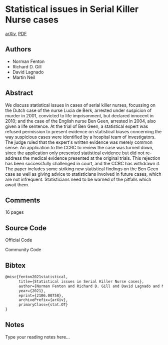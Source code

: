 
# Statistical issues in Serial Killer Nurse cases

[arXiv](https://arxiv.org/abs/2106.0758), [PDF](https://arxiv.org/pdf/2106.0758.pdf)

## Authors

- Norman Fenton
- Richard D. Gill
- David Lagnado
- Martin Neil

## Abstract

We discuss statistical issues in cases of serial killer nurses, focussing on the Dutch case of the nurse Lucia de Berk, arrested under suspicion of murder in 2001, convicted to life imprisonment, but declared innocent in 2010; and the case of the English nurse Ben Geen, arrested in 2004, also given a life sentence. At the trial of Ben Geen, a statistical expert was refused permission to present evidence on statistical biases concerning the way suspicious cases were identified by a hospital team of investigators. The judge ruled that the expert's written evidence was merely common sense. An application to the CCRC to review the case was turned down, since the application only presented statistical evidence but did not re-address the medical evidence presented at the original trials. This rejection has been successfully challenged in court, and the CCRC has withdrawn it. The paper includes some striking new statistical findings on the Ben Geen case as well as giving advice to statisticians involved in future cases, which are not infrequent. Statisticians need to be warned of the pitfalls which await them.

## Comments

16 pages

## Source Code

Official Code



Community Code



## Bibtex

```tex
@misc{fenton2021statistical,
      title={Statistical issues in Serial Killer Nurse cases}, 
      author={Norman Fenton and Richard D. Gill and David Lagnado and Martin Neil},
      year={2021},
      eprint={2106.00758},
      archivePrefix={arXiv},
      primaryClass={stat.OT}
}
```

## Notes

Type your reading notes here...

